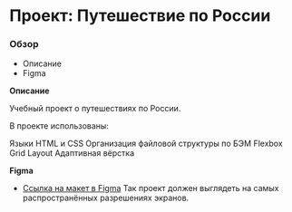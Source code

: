 # Проект: Путешествие по России

### Обзор
* Описание
* Figma

**Описание**

Учебный проект о путешествиях по России.

В проекте использованы:

Языки HTML и CSS
Организация файловой структуры по БЭМ
Flexbox
Grid Layout
Адаптивная вёрстка

**Figma**

* [Ссылка на макет в Figma](https://www.figma.com/file/5S2WSbEFL6awjVWJ0NWL8Q/Sprint-3_-Russia-_-desktop-mobile?node-id=28503%3A0)
Так проект должен выглядеть на самых распространённых разрешениях экранов.

